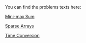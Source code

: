 <html>
  
  You can find the problems texts here:

  <a href="https://www.hackerrank.com/challenges/mini-max-sum/problem">Mini-max Sum</a>
  <p><a href="https://www.hackerrank.com/challenges/sparse-arrays/problem">Sparse Arrays</a>
  <p><a href="https://www.hackerrank.com/challenges/time-conversion/problem">Time Conversion</a>

</html>
